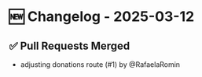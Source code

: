 # 🆕 Changelog - 2025-03-12

## ✅ Pull Requests Merged 
- adjusting donations route (#1) by @RafaelaRomin